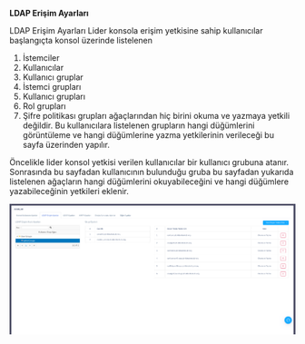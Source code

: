 **LDAP Erişim Ayarları**

LDAP Erişim Ayarları
Lider konsola erişim yetkisine sahip kullanıcılar başlangıçta konsol üzerinde listelenen
1) İstemciler
2) Kullanıcılar
3) Kullanıcı gruplar
4) İstemci grupları
5) Kullanıcı grupları
6) Rol grupları
7) Şifre politikası grupları ağaçlarından  hiç birini okuma ve yazmaya yetkili değildir. Bu kullanıcılara listelenen 
grupların hangi düğümlerini görüntüleme ve hangi düğümlerine yazma yetkilerinin verileceği bu sayfa üzerinden yapılır.

Öncelikle lider konsol yetkisi verilen kullanıcılar bir kullanıcı grubuna atanır. Sonrasında bu sayfadan kullanıcının bulunduğu gruba bu sayfadan yukarıda listelenen ağaçların hangi düğümlerini okuyabileceğini ve hangi düğümlere yazabileceğinin yetkileri eklenir. 

![Grup Üyeleri](../images/sunucuayarlari/ldaperisimayarlari.png)